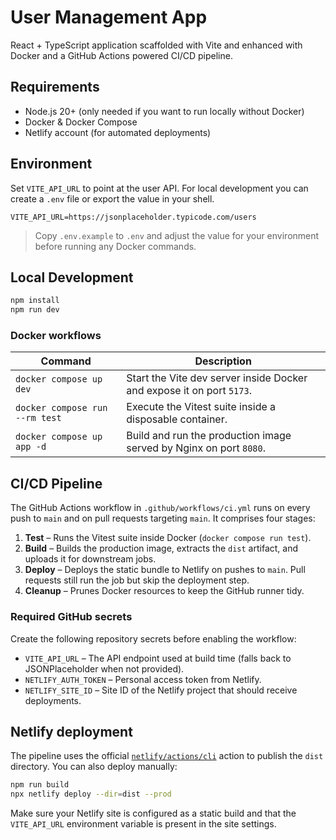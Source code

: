 # User Management App

React + TypeScript application scaffolded with Vite and enhanced with Docker and a GitHub Actions powered CI/CD pipeline.

## Requirements

- Node.js 20+ (only needed if you want to run locally without Docker)
- Docker & Docker Compose
- Netlify account (for automated deployments)

## Environment

Set `VITE_API_URL` to point at the user API. For local development you can create a `.env` file or export the value in your shell.

```
VITE_API_URL=https://jsonplaceholder.typicode.com/users
```

> Copy `.env.example` to `.env` and adjust the value for your environment before running any Docker commands.

## Local Development

```bash
npm install
npm run dev
```

### Docker workflows

| Command | Description |
| --- | --- |
| `docker compose up dev` | Start the Vite dev server inside Docker and expose it on port `5173`. |
| `docker compose run --rm test` | Execute the Vitest suite inside a disposable container. |
| `docker compose up app -d` | Build and run the production image served by Nginx on port `8080`. |

## CI/CD Pipeline

The GitHub Actions workflow in `.github/workflows/ci.yml` runs on every push to `main` and on pull requests targeting `main`. It comprises four stages:

1. **Test** – Runs the Vitest suite inside Docker (`docker compose run test`).
2. **Build** – Builds the production image, extracts the `dist` artifact, and uploads it for downstream jobs.
3. **Deploy** – Deploys the static bundle to Netlify on pushes to `main`. Pull requests still run the job but skip the deployment step.
4. **Cleanup** – Prunes Docker resources to keep the GitHub runner tidy.

### Required GitHub secrets

Create the following repository secrets before enabling the workflow:

- `VITE_API_URL` – The API endpoint used at build time (falls back to JSONPlaceholder when not provided).
- `NETLIFY_AUTH_TOKEN` – Personal access token from Netlify.
- `NETLIFY_SITE_ID` – Site ID of the Netlify project that should receive deployments.

## Netlify deployment

The pipeline uses the official [`netlify/actions/cli`](https://github.com/netlify/actions) action to publish the `dist` directory. You can also deploy manually:

```bash
npm run build
npx netlify deploy --dir=dist --prod
```

Make sure your Netlify site is configured as a static build and that the `VITE_API_URL` environment variable is present in the site settings.
